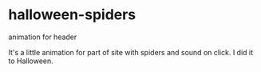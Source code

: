 # halloween-spiders
animation for header

It's a little animation for part of site with spiders and sound on click. 
I did it to Halloween.
